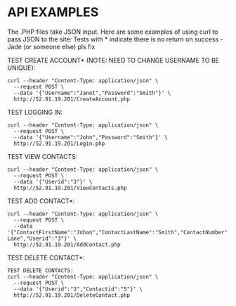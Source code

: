# API EXAMPLES
The .PHP files take JSON input.
Here are some examples of using curl to pass JSON to the site:
Tests with * indicate there is no return on success - Jade (or someone else) pls fix

TEST CREATE ACCOUNT* (NOTE: NEED TO CHANGE USERNAME TO BE UNIQUE):
```
curl --header "Content-Type: application/json" \
  --request POST \
  --data '{"Username":"Janet","Password":"Smith"}' \
  http://52.91.19.201/CreateAccount.php
  ```

TEST LOGGING IN:
```
curl --header "Content-Type: application/json" \
  --request POST \
  --data '{"Username":"John","Password":"Smith"}' \
  http://52.91.19.201/Login.php
  ```
TEST VIEW CONTACTS:
```
curl --header "Content-Type: application/json" \
  --request POST \
  --data '{"Userid":"3"}' \
  http://52.91.19.201/ViewContacts.php
```
TEST ADD CONTACT*:
```
curl --header "Content-Type: application/json" \
  --request POST \
  --data '{"ContactFirstName":"Johan","ContactLastName":"Smith","ContactNumber":"9999999999","Address":"Smithson Lane","Userid":"3"}' \
  http://52.91.19.201/AddContact.php
  ```
TEST DELETE CONTACT*:
```
TEST DELETE CONTACTS:
curl --header "Content-Type: application/json" \
  --request POST \
  --data '{"Userid":"3","Contactid":"5"}' \
  http://52.91.19.201/DeleteContact.php
  ```
